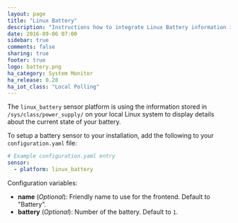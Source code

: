 ```yaml
---
layout: page
title: "Linux Battery"
description: "Instructions how to integrate Linux Battery information into Home Assistant."
date: 2016-09-06 07:00
sidebar: true
comments: false
sharing: true
footer: true
logo: battery.png
ha_category: System Monitor
ha_release: 0.28
ha_iot_class: "Local Polling"
---
```


The `linux_battery` sensor platform is using the information stored in `/sys/class/power_supply/` on your local Linux system to display details about the current state of your battery. 

To setup a battery sensor to your installation, add the following to your `configuration.yaml` file:

```yaml
# Example configuration.yaml entry
sensor:
  - platform: linux_battery
```

Configuration variables:

- **name** (*Optional*): Friendly name to use for the frontend. Default to "Battery".
- **battery** (*Optional*): Number of the battery. Default to `1`.

